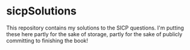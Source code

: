 # sicpSolutions

This repository contains my solutions to the SICP questions. I'm putting these here partly for the sake of storage, partly for the sake of publicly committing to finishing the book!
